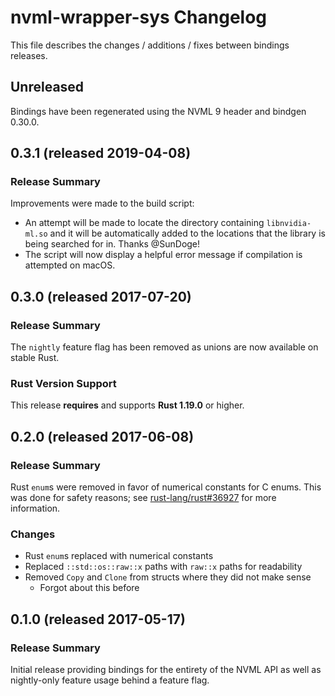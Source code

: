 # nvml-wrapper-sys Changelog

This file describes the changes / additions / fixes between bindings releases.

## Unreleased

Bindings have been regenerated using the NVML 9 header and bindgen 0.30.0.

## 0.3.1 (released 2019-04-08)

### Release Summary

Improvements were made to the build script:

* An attempt will be made to locate the directory containing `libnvidia-ml.so` and it will be automatically added to the locations that the library is being searched for in. Thanks @SunDoge!
* The script will now display a helpful error message if compilation is attempted on macOS.

## 0.3.0 (released 2017-07-20)

### Release Summary

The `nightly` feature flag has been removed as unions are now available on stable Rust.

### Rust Version Support

This release **requires** and supports **Rust 1.19.0** or higher.

## 0.2.0 (released 2017-06-08)

### Release Summary

Rust `enum`s were removed in favor of numerical constants for C enums. This was done for safety reasons; see [rust-lang/rust#36927](https://github.com/rust-lang/rust/issues/36927) for more information.

### Changes

* Rust `enum`s replaced with numerical constants
* Replaced `::std::os::raw::x` paths with `raw::x` paths for readability
* Removed `Copy` and `Clone` from structs where they did not make sense
  * Forgot about this before

## 0.1.0 (released 2017-05-17)

### Release Summary

Initial release providing bindings for the entirety of the NVML API as well as nightly-only feature usage behind a feature flag.
